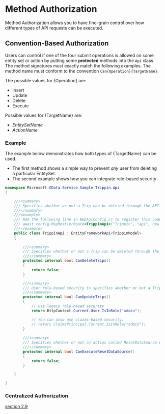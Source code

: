 # Method Authorization

Method Authorization allows you to have fine-grain control over how different types of API requests can be executed.


## Convention-Based Authorization
Users can control if one of the four submit operations is allowed on some entity set or action by putting some 
**protected** methods into the `Api` class. The method signatures must exactly match the following examples. The 
method name must conform to the convention `Can{Operation}{TargetName}`.

The possible values for {Operation} are:

+  Insert
+  Update
+  Delete
+  Execute

Possible values for {TargetName} are:

+ *EntitySetName*
+ *ActionName*

### Example

The example below demonstrates how both types of {TargetName} can be used. 

- The first method shows a simple way to prevent *any* user from deleting a particular EntitySet.
- The second example shows how you can integrate role-based security

```cs
namespace Microsoft.OData.Service.Sample.Trippin.Api
{

    ///<summary>
    /// Specifies whether or not a Trip can be deleted through the API.
    ///</summary>
    ///<example>
    /// Add the following line in WebApiConfig.cs to register this code:
    /// await config.MapRestierRoute<TrippinApi>("Trippin", "api", new RestierBatchHandler(GlobalConfiguration.DefaultServer));
    ///</example>
    public class TrippinApi : EntityFrameworkApi<TrippinModel>
    {
        
        ///<summary>
        /// Specifies whether or not a Trip can be deleted through the API.
        ///</summary>
        protected internal bool CanDeleteTrips()
        {
            return false;
        }

        ///<summary>
        /// User role-based security to specifies whether or not a Trip can be updated through the API.
        ///</summary>
        protected internal bool CanUpdateTrips()
        {
            // Use legacy role-based security
            return HttpContext.Current.User.IsInRole("admin");

            // You can also use claims-based security.
            // return ClaimsPrincipal.Current.IsInRole("admin");
        }
        
        ///<summary>
        /// Specifies whether or not an action called ResetDataSource can be executed through the API.
        ///</summary>
        protected internal bool CanExecuteResetDataSource()
        {
            return false;
        }

    }

}
```

### Centralized Authorization
[section 2.9](http://odata.github.io/RESTier/#02-09-Customize-Submit)